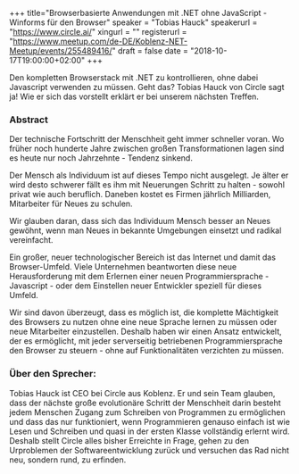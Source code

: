 +++
title="Browserbasierte Anwendungen mit .NET ohne JavaScript - Winforms für den Browser"
speaker = "Tobias Hauck"
speakerurl = "https://www.circle.ai/"
xingurl = ""
registerurl = "https://www.meetup.com/de-DE/Koblenz-NET-Meetup/events/255489416/"
draft = false
date = "2018-10-17T19:00:00+02:00"
+++

Den kompletten Browserstack mit .NET zu kontrollieren, ohne dabei Javascript verwenden zu müssen. Geht das? Tobias Hauck von Circle sagt ja! Wie er sich das vorstellt erklärt er bei unserem nächsten Treffen.

### Abstract

Der technische Fortschritt der Menschheit geht immer schneller voran. Wo früher noch hunderte Jahre zwischen großen Transformationen lagen sind es heute nur noch Jahrzehnte - Tendenz sinkend.

Der Mensch als Individuum ist auf dieses Tempo nicht ausgelegt. Je älter er wird desto schwerer fällt es ihm mit Neuerungen Schritt zu halten - sowohl privat wie auch beruflich. Daneben kostet es Firmen jährlich Milliarden, Mitarbeiter für Neues zu schulen.

Wir glauben daran, dass sich das Individuum Mensch besser an Neues gewöhnt, wenn man Neues in bekannte Umgebungen einsetzt und radikal vereinfacht.

Ein großer, neuer technologischer Bereich ist das Internet und damit das Browser-Umfeld. Viele Unternehmen beantworten diese neue Herausforderung mit dem Erlernen einer neuen Programmiersprache - Javascript - oder dem Einstellen neuer Entwickler speziell für dieses Umfeld.

Wir sind davon überzeugt, dass es möglich ist, die komplette Mächtigkeit des Browsers zu nutzen ohne eine neue Sprache lernen zu müssen oder neue Mitarbeiter einzustellen. Deshalb haben wir einen Ansatz entwickelt, der es ermöglicht, mit jeder serverseitig betriebenen Programmiersprache den Browser zu steuern - ohne auf Funktionalitäten verzichten zu müssen.

### Über den Sprecher:
Tobias Hauck ist CEO bei Circle aus Koblenz. Er und sein Team glauben, dass der nächste große evolutionäre Schritt der Menschheit darin besteht jedem Menschen Zugang zum Schreiben von Programmen zu ermöglichen und dass das nur funktioniert, wenn Programmieren genauso einfach ist wie Lesen und Schreiben und quasi in der ersten Klasse vollständig erlernt wird. Deshalb stellt Circle alles bisher Erreichte in Frage, gehen zu den Urproblemen der Softwareentwicklung zurück und versuchen das Rad nicht neu, sondern rund, zu erfinden.
